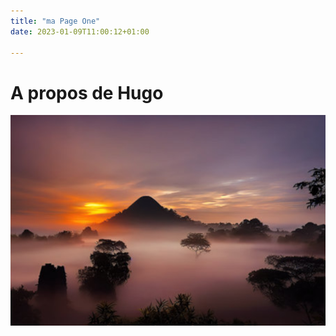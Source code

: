 ```yaml
---
title: "ma Page One"
date: 2023-01-09T11:00:12+01:00

---
```


# A propos de Hugo
<img src="/images/paysage.png"/>
